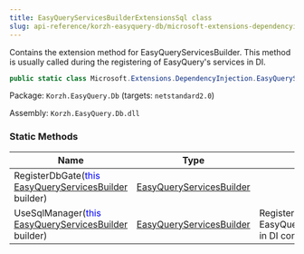```yaml
---
title: EasyQueryServicesBuilderExtensionsSql class
slug: api-reference/korzh-easyquery-db/microsoft-extensions-dependencyinjection-namespace/easyqueryservicesbuilderextensionssql-class
---
```

Contains the extension method for EasyQueryServicesBuilder.  This method is usually called during the registering of EasyQuery's services in DI.
```csharp
public static class Microsoft.Extensions.DependencyInjection.EasyQueryServicesBuilderExtensionsSql

```
Package: `Korzh.EasyQuery.Db` (targets: `netstandard2.0`)

Assembly: `Korzh.EasyQuery.Db.dll`

### Static Methods

| Name | Type | Description | 
| --- | --- | --- | 
| RegisterDbGate(<span style='color: blue'>this</span> [EasyQueryServicesBuilder](api-reference/korzh-easyquery/microsoft-extensions-dependencyinjection-namespace/easyqueryservicesbuilder-class) builder) | [EasyQueryServicesBuilder](api-reference/korzh-easyquery/microsoft-extensions-dependencyinjection-namespace/easyqueryservicesbuilder-class) |  | 
| UseSqlManager(<span style='color: blue'>this</span> [EasyQueryServicesBuilder](api-reference/korzh-easyquery/microsoft-extensions-dependencyinjection-namespace/easyqueryservicesbuilder-class) builder) | [EasyQueryServicesBuilder](api-reference/korzh-easyquery/microsoft-extensions-dependencyinjection-namespace/easyqueryservicesbuilder-class) | Registers EasyQueryManagerSqlResolver in DI container. |